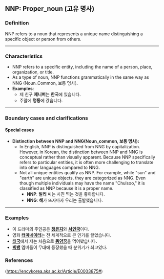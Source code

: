 ## NNP: Proper_noun (고유 명사)

### Definition
NNP refers to a noun that represents a unique name distinguishing a specific object or person from others.

---

### Characteristics
- NNP refers to a specific entity, including the name of a person, place, organization, or title.
- As a type of noun, NNP functions grammatically in the same way as NNG (Noun_Common, 보통 명사).
- **Examples**:
    - 제 친구 **제니퍼**는 **한국**에 있습니다.
    - 주말에 **명동**에 갔습니다.

---

### Boundary cases and clarifications

#### Special cases
- **Distinction between NNP and NNG(Noun_common, 보통 명사):**
    - In English, NNP is distinguished from NNG by capitalization. However, in Korean, the distinction between NNP and NNG is conceptual rather than visually apparent. Because NNP specifically refers to particular entities, it is often more challenging to translate into other languages compared to NNG.
    - Not all unique entities qualify as NNP. For example, while "sun" and "earth" are unique objects, they are categorized as NNG. Even though multiple individuals may have the name "Chulsoo," it is classified as NNP because it is a proper name.
        - **NNP**: **빌리** 씨는 사진 찍는 것을 좋아합니다.
        - **NNG**: **해**가 뜨자마자 우리는 출발했습니다.
    
---

### Examples
- 이 드라마의 주인공은 <ins>**정은지**</ins>와 <ins>**서인국**</ins>이다.
- 영화 <ins>**터미네이터**</ins>는 전 세계적으로 큰 인기를 끌었습니다.
- <ins>**태국**</ins>에서 저는 처음으로 <ins>**똠얌꿍**</ins>을 먹어봤습니다.
- <ins>**빅뱅**</ins> 멤버들이 무대에 등장했을 때 분위기가 최고였다.

### References
(https://encykorea.aks.ac.kr/Article/E0003875#)
